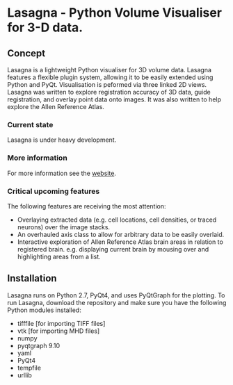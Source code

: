 # Lasagna - Python Volume Visualiser for 3-D data. #

## Concept ##
Lasagna is a lightweight Python visualiser for 3D volume data. Lasagna features
a flexible plugin system, allowing it to be easily extended using Python and PyQt. Visualisation is peformed via three linked 2D views. Lasagna was written to explore registration accuracy of 3D data, guide registration, and overlay point data onto images. It was also written to help explore the Allen Reference Atlas.

### Current state ### 
Lasagna is under heavy development.

### More information ###
For more information see the [website](http://basellasermouse.github.io/lasagna).

### Critical upcoming features ###
The following features are receiving the most attention:

* Overlaying extracted data (e.g. cell locations, cell densities, or traced neurons) over the image stacks. 
* An overhauled axis class to allow for arbitrary data to be easily overlaid.
* Interactive exploration of Allen Reference Atlas brain areas in relation to registered brain. e.g. displaying current brain by mousing over and highlighting areas from a list.

## Installation ##
Lasagna runs on Python 2.7, PyQt4, and uses PyQtGraph for the plotting. To run Lasagna, download the repository and make sure you have the following Python modules installed: 
* tifffile [for importing TIFF files]
* vtk [for importing MHD files]
* numpy
* pyqtgraph 9.10
* yaml
* PyQt4
* tempfile 
* urllib
